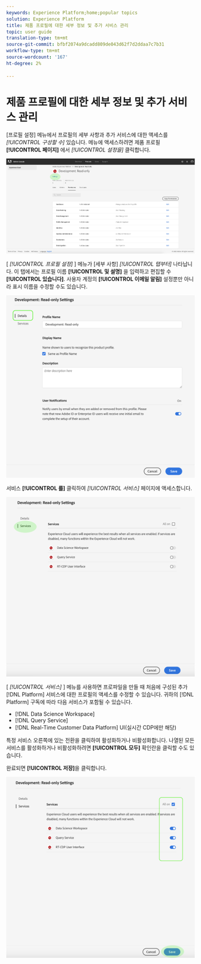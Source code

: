 ```yaml
---
keywords: Experience Platform;home;popular topics
solution: Experience Platform
title: 제품 프로필에 대한 세부 정보 및 추가 서비스 관리
topic: user guide
translation-type: tm+mt
source-git-commit: bfbf2074a9dcadd809de043d62f7d2ddaa7c7b31
workflow-type: tm+mt
source-wordcount: '167'
ht-degree: 2%

---
```



# 제품 프로필에 대한 세부 정보 및 추가 서비스 관리

[프로필 설정] 메뉴에서 프로필의 세부 사항과 추가 서비스에 대한 액세스를 *[!UICONTROL 구성할 수]* 있습니다. 메뉴에 액세스하려면 제품 프로필 **[!UICONTROL 페이지]** 에서 *[!UICONTROL 설정을]* 클릭합니다.

![profile-settings](../images/profile-settings.png)

[ *[!UICONTROL 프로필 설정]* ] 메뉴가 [세부 사항] *[!UICONTROL 탭부터]* 나타납니다. 이 탭에서는 프로필 이름 **[!UICONTROL 및 설명]** 을 입력하고 편집할 수 **[!UICONTROL 있습니다]**. 사용자 계정의 **[!UICONTROL 이메일 알림]** 설정뿐만 아니라 표시 이름을 수정할 수도 있습니다.

![edit-details-settings](../images/edit-details-settings.png)

서비스 **[!UICONTROL 를]** 클릭하여 *[!UICONTROL 서비스]* 페이지에 액세스합니다.

![services-page](../images/services-page.png)

[ *[!UICONTROL 서비스]* ] 메뉴를 사용하면 프로파일을 만들 때 처음에 구성된 추가 [!DNL Platform] 서비스에 대한 프로필의 액세스를 수정할 수 있습니다. 귀하의 [!DNL Platform] 구독에 따라 다음 서비스가 포함될 수 있습니다.

- [!DNL Data Science Workspace]
- [!DNL Query Service]
- [!DNL Real-Time Customer Data Platform] UI(실시간 CDP에만 해당)

특정 서비스 오른쪽에 있는 전환을 클릭하여 활성화하거나 비활성화합니다. 나열된 모든 서비스를 활성화하거나 비활성화하려면 **[!UICONTROL 모두]** 확인란을 클릭할 수도 있습니다.

완료되면 **[!UICONTROL 저장]**&#x200B;을 클릭합니다.

![edit-additional-services](../images/edit-additional-services.png)
